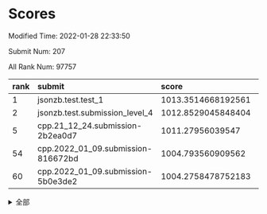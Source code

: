 # Scores

Modified Time: 2022-01-28 22:33:50

Submit Num: 207

All Rank Num: 97757

| rank |               submit               |       score        |       sigma        | pk_num |
| :--- | :--------------------------------- | :----------------- | :----------------- | :----- |
| 1    | jsonzb.test.test_1                 | 1013.3514668192561 | 0.8226363272053457 | 1887   |
| 2    | jsonzb.test.submission_level_4     | 1012.8529045848404 | 0.843717688810667  | 1888   |
| 5    | cpp.21_12_24.submission-2b2ea0d7   | 1011.27956039547   | 0.7636672274561729 | 1887   |
| 54   | cpp.2022_01_09.submission-816672bd | 1004.793560909562  | 0.7164265448173879 | 1892   |
| 60   | cpp.2022_01_09.submission-5b0e3de2 | 1004.2758478752183 | 0.712161176287443  | 1891   |


<details>
<summary>全部</summary>

| rank |                 submit                 |       score        |       sigma        | pk_num |
| :--- | :------------------------------------- | :----------------- | :----------------- | :----- |
| 1    | jsonzb.test.test_1                     | 1013.3514668192561 | 0.8226363272053457 | 1887   |
| 2    | jsonzb.test.submission_level_4         | 1012.8529045848404 | 0.843717688810667  | 1888   |
| 3    | gobigger.level_3.submission_level_3_2  | 1011.795523963946  | 0.7630034787808612 | 1888   |
| 4    | gobigger.level_3.submission_level_3_5  | 1011.321362956126  | 0.7754591028194129 | 1894   |
| 5    | cpp.21_12_24.submission-2b2ea0d7       | 1011.27956039547   | 0.7636672274561729 | 1887   |
| 6    | gobigger.level_3.submission_level_3_32 | 1011.1760640403236 | 0.7584469023071547 | 1893   |
| 7    | gobigger.level_3.submission_level_3_40 | 1011.0651821066746 | 0.7801202939249875 | 1893   |
| 8    | gobigger.level_3.submission_level_3_27 | 1010.7588055046093 | 0.7562962676802935 | 1891   |
| 9    | gobigger.level_3.submission_level_3_31 | 1010.6890921802626 | 0.7704387275964706 | 1890   |
| 10   | gobigger.level_3.submission_level_3_9  | 1010.6322152471613 | 0.7552971381647149 | 1894   |
| 11   | gobigger.level_3.submission_level_3_42 | 1010.5179154997459 | 0.7769992733930229 | 1884   |
| 12   | gobigger.level_3.submission_level_3_49 | 1010.3438211735628 | 0.7724153017990139 | 1889   |
| 13   | gobigger.level_3.submission_level_3_48 | 1010.3356473838022 | 0.7545859854168491 | 1891   |
| 14   | gobigger.level_3.submission_level_3_19 | 1010.2896295828931 | 0.7817064085965574 | 1887   |
| 15   | gobigger.level_3.submission_level_3_17 | 1010.2870788124407 | 0.7675092350716176 | 1891   |
| 16   | gobigger.level_3.submission_level_3_45 | 1010.2824705350455 | 0.7658952894245463 | 1888   |
| 17   | gobigger.level_3.submission_level_3_46 | 1010.2462929549451 | 0.7521986900625236 | 1889   |
| 18   | gobigger.level_3.submission_level_3_15 | 1010.2198968219536 | 0.7596325239385943 | 1890   |
| 19   | gobigger.level_3.submission_level_3_0  | 1010.2170026744409 | 0.757682847621866  | 1890   |
| 20   | gobigger.level_3.submission_level_3_20 | 1010.1583533816788 | 0.7747289604529357 | 1886   |
| 21   | gobigger.level_3.submission_level_3_30 | 1010.0090700247473 | 0.7299907697821845 | 1889   |
| 22   | gobigger.level_3.submission_level_3_25 | 1009.9984664362066 | 0.7663766177158718 | 1888   |
| 23   | gobigger.level_3.submission_level_3_7  | 1009.9960395070622 | 0.7859667853391572 | 1884   |
| 24   | gobigger.level_3.submission_level_3_26 | 1009.9785438757282 | 0.7651474731093988 | 1892   |
| 25   | gobigger.level_3.submission_level_3_14 | 1009.9640853190483 | 0.7742521863440356 | 1887   |
| 26   | gobigger.level_3.submission_level_3_6  | 1009.9640049564998 | 0.7712843049137914 | 1893   |
| 27   | gobigger.level_3.submission_level_3_38 | 1009.9558616641347 | 0.7661253789482901 | 1892   |
| 28   | gobigger.level_3.submission_level_3_47 | 1009.9159054625381 | 0.7544830713262775 | 1888   |
| 29   | gobigger.level_3.submission_level_3_10 | 1009.8672907308729 | 0.7638125000221152 | 1888   |
| 30   | gobigger.level_3.submission_level_3_3  | 1009.8569375643701 | 0.7532622143782727 | 1893   |
| 31   | gobigger.level_3.submission_level_3_8  | 1009.8388022931464 | 0.7474910871552977 | 1888   |
| 32   | gobigger.level_3.submission_level_3_1  | 1009.7714255199585 | 0.7571107201826465 | 1885   |
| 33   | gobigger.level_3.submission_level_3_23 | 1009.7689949967051 | 0.7450002138344316 | 1887   |
| 34   | gobigger.level_3.submission_level_3_36 | 1009.7328254954253 | 0.7570415965270242 | 1890   |
| 35   | gobigger.level_3.submission_level_3_21 | 1009.7069314953205 | 0.7460986104864761 | 1887   |
| 36   | gobigger.level_3.submission_level_3_13 | 1009.6963630346182 | 0.7544366882113561 | 1889   |
| 37   | gobigger.level_3.submission_level_3_35 | 1009.4723447096696 | 0.7602820890142881 | 1884   |
| 38   | gobigger.level_3.submission_level_3_11 | 1009.438559820573  | 0.7674363238278475 | 1889   |
| 39   | gobigger.level_3.submission_level_3_28 | 1009.4076102737706 | 0.7401045769456444 | 1891   |
| 40   | gobigger.level_3.submission_level_3_12 | 1009.306929134245  | 0.7391369725906599 | 1893   |
| 41   | gobigger.level_3.submission_level_3_24 | 1009.2170403139155 | 0.7479831440675739 | 1887   |
| 42   | gobigger.level_3.submission_level_3_34 | 1009.2007069022725 | 0.7484682207205641 | 1891   |
| 43   | gobigger.level_3.submission_level_3_18 | 1009.2000189438754 | 0.754215126096651  | 1893   |
| 44   | gobigger.level_3.submission_level_3_44 | 1009.180667915969  | 0.7655233232106095 | 1889   |
| 45   | gobigger.level_3.submission_level_3_4  | 1009.1642005049811 | 0.7474858567381214 | 1891   |
| 46   | gobigger.level_3.submission_level_3_37 | 1009.0413990578606 | 0.7335744447622081 | 1891   |
| 47   | gobigger.level_3.submission_level_3_16 | 1009.0167026261433 | 0.7715058783426688 | 1886   |
| 48   | gobigger.level_3.submission_level_3_39 | 1008.9400892770907 | 0.7485814442476088 | 1888   |
| 49   | gobigger.level_3.submission_level_3_22 | 1008.6379896746988 | 0.7659393909478269 | 1887   |
| 50   | gobigger.level_3.submission_level_3_41 | 1008.5666375971709 | 0.7453177533414661 | 1897   |
| 51   | gobigger.level_3.submission_level_3_43 | 1008.391769612679  | 0.7304684365535676 | 1890   |
| 52   | gobigger.level_3.submission_level_3_29 | 1008.2427972548841 | 0.7485704310843182 | 1885   |
| 53   | gobigger.level_3.submission_level_3_33 | 1008.087802389589  | 0.7347688368881844 | 1891   |
| 54   | cpp.2022_01_09.submission-816672bd     | 1004.793560909562  | 0.7164265448173879 | 1892   |
| 55   | gobigger.level_1.submission_level_1_36 | 1004.6761421650543 | 0.7194066060189279 | 1889   |
| 56   | gobigger.level_1.submission_level_1_19 | 1004.6487005226084 | 0.7175884869231359 | 1890   |
| 57   | gobigger.level_1.submission_level_1_6  | 1004.3411417567919 | 0.7210533128159455 | 1891   |
| 58   | gobigger.level_1.submission_level_1_16 | 1004.3176432590374 | 0.7211673786239293 | 1889   |
| 59   | gobigger.level_1.submission_level_1_15 | 1004.2859510547952 | 0.7156306656152238 | 1889   |
| 60   | cpp.2022_01_09.submission-5b0e3de2     | 1004.2758478752183 | 0.712161176287443  | 1891   |
| 61   | gobigger.level_1.submission_level_1_46 | 1004.2244335827085 | 0.7116961992630358 | 1887   |
| 62   | gobigger.level_1.submission_level_1_33 | 1004.1611587595803 | 0.721140353557169  | 1889   |
| 63   | gobigger.level_1.submission_level_1_28 | 1004.1572084966251 | 0.7051281241738611 | 1889   |
| 64   | gobigger.level_1.submission_level_1_7  | 1004.1335145953688 | 0.7185120563415611 | 1891   |
| 65   | gobigger.level_1.submission_level_1_29 | 1004.0582871019753 | 0.7112933767079216 | 1888   |
| 66   | gobigger.level_1.submission_level_1_5  | 1004.055666296741  | 0.7278389903402989 | 1891   |
| 67   | gobigger.level_1.submission_level_1_17 | 1004.0457243453867 | 0.7075425819308355 | 1887   |
| 68   | gobigger.level_1.submission_level_1_37 | 1003.9904809560073 | 0.7119483062352617 | 1889   |
| 69   | gobigger.level_1.submission_level_1_0  | 1003.8320836463059 | 0.7129872153828265 | 1889   |
| 70   | gobigger.level_1.submission_level_1_2  | 1003.77515286175   | 0.7381064209803839 | 1892   |
| 71   | gobigger.level_1.submission_level_1_21 | 1003.7440759106481 | 0.7203924438484688 | 1889   |
| 72   | gobigger.level_1.submission_level_1_9  | 1003.7301882954093 | 0.7239092993860505 | 1890   |
| 73   | gobigger.level_1.submission_level_1_32 | 1003.7244969973874 | 0.7162850958606999 | 1884   |
| 74   | gobigger.level_1.submission_level_1_34 | 1003.723684135336  | 0.7139097900733677 | 1889   |
| 75   | gobigger.level_1.submission_level_1_45 | 1003.6492517850526 | 0.7253247147587298 | 1889   |
| 76   | gobigger.level_1.submission_level_1_30 | 1003.638467817708  | 0.7287887453463312 | 1889   |
| 77   | gobigger.level_1.submission_level_1_44 | 1003.5393279372521 | 0.7140766915810911 | 1894   |
| 78   | gobigger.level_1.submission_level_1_13 | 1003.5268322230378 | 0.7183267626307555 | 1887   |
| 79   | gobigger.level_1.submission_level_1_48 | 1003.3977842545402 | 0.716029193970874  | 1891   |
| 80   | gobigger.level_1.submission_level_1_20 | 1003.372789876784  | 0.7173832346170581 | 1886   |
| 81   | gobigger.level_1.submission_level_1_1  | 1003.3062806249814 | 0.7206073865621855 | 1889   |
| 82   | gobigger.level_1.submission_level_1_18 | 1003.2473607177287 | 0.7189232217241022 | 1887   |
| 83   | gobigger.level_1.submission_level_1_22 | 1003.163576668697  | 0.7167701547867276 | 1886   |
| 84   | gobigger.level_1.submission_level_1_26 | 1003.0241102782891 | 0.7273845143615159 | 1888   |
| 85   | gobigger.level_1.submission_level_1_43 | 1003.0129188799086 | 0.7206833890022789 | 1887   |
| 86   | gobigger.level_1.submission_level_1_12 | 1002.9822230872855 | 0.7171111965160514 | 1893   |
| 87   | gobigger.level_1.submission_level_1_27 | 1002.8790255947993 | 0.7042105818702743 | 1888   |
| 88   | gobigger.level_1.submission_level_1_41 | 1002.8722477297683 | 0.7222913616836735 | 1895   |
| 89   | gobigger.level_1.submission_level_1_42 | 1002.8716452181021 | 0.7150515700702921 | 1883   |
| 90   | gobigger.level_1.submission_level_1_11 | 1002.843950973588  | 0.7152016591745725 | 1885   |
| 91   | gobigger.level_1.submission_level_1_14 | 1002.7764773954997 | 0.7088764929104298 | 1888   |
| 92   | gobigger.level_1.submission_level_1_40 | 1002.7357870698344 | 0.7008013388345908 | 1888   |
| 93   | gobigger.level_1.submission_level_1_35 | 1002.6009723203262 | 0.7061484501102092 | 1892   |
| 94   | gobigger.level_1.submission_level_1_38 | 1002.594031398701  | 0.7090729027905323 | 1886   |
| 95   | gobigger.level_1.submission_level_1_25 | 1002.4383830130366 | 0.716132218594156  | 1884   |
| 96   | gobigger.level_1.submission_level_1_31 | 1002.2820882600587 | 0.7297407217658812 | 1892   |
| 97   | gobigger.level_1.submission_level_1_23 | 1002.2632664825163 | 0.7068421914168391 | 1886   |
| 98   | gobigger.level_1.submission_level_1_47 | 1002.2513819740647 | 0.7126948744293194 | 1890   |
| 99   | gobigger.level_1.submission_level_1_8  | 1002.1948659264638 | 0.708600612463229  | 1883   |
| 100  | gobigger.level_1.submission_level_1_39 | 1002.1911119745282 | 0.711084488736359  | 1891   |
| 101  | gobigger.level_1.submission_level_1_10 | 1002.1767882730509 | 0.720148471405826  | 1887   |
| 102  | gobigger.level_1.submission_level_1_3  | 1002.0794476985214 | 0.7242878502341598 | 1884   |
| 103  | gobigger.level_1.submission_level_1_49 | 1002.0276708860806 | 0.7156920537787755 | 1891   |
| 104  | gobigger.level_1.submission_level_1_24 | 1001.6093206712429 | 0.704950137282532  | 1887   |
| 105  | gobigger.level_1.submission_level_1_4  | 1001.2117529860001 | 0.7162228011503435 | 1887   |
| 106  | gobigger.random.submission_random_38   | 997.2136172999003  | 0.7029614275922369 | 1891   |
| 107  | gobigger.random.submission_random_21   | 997.1990437812698  | 0.7066251804217377 | 1894   |
| 108  | gobigger.random.submission_random_34   | 997.1949386281358  | 0.7062563164622518 | 1887   |
| 109  | gobigger.random.submission_random_23   | 996.8912778820143  | 0.7101346475429094 | 1888   |
| 110  | gobigger.random.submission_random_8    | 996.8855043924574  | 0.701287109383014  | 1887   |
| 111  | gobigger.random.submission_random_9    | 996.8766293977968  | 0.7162700936851885 | 1891   |
| 112  | gobigger.random.submission_random_19   | 996.7919479650221  | 0.7129636298186267 | 1883   |
| 113  | gobigger.random.submission_random_41   | 996.72453138036    | 0.7105479912488893 | 1887   |
| 114  | gobigger.random.submission_random_27   | 996.7228571120899  | 0.7147777156624051 | 1890   |
| 115  | gobigger.random.submission_random_7    | 996.6049393362458  | 0.7103548654884254 | 1893   |
| 116  | gobigger.random.submission_random_37   | 996.5883084821946  | 0.7070895206609842 | 1888   |
| 117  | gobigger.random.submission_random_28   | 996.4331219759391  | 0.705054592049332  | 1889   |
| 118  | gobigger.random.submission_random_0    | 996.3244492526011  | 0.7082173908917038 | 1888   |
| 119  | gobigger.random.submission_random_18   | 996.2938745606087  | 0.7135174574682744 | 1888   |
| 120  | gobigger.random.submission_random_16   | 996.2883610136321  | 0.7090421644505247 | 1886   |
| 121  | gobigger.random.submission_random_6    | 996.2634795342253  | 0.7067482389780879 | 1891   |
| 122  | gobigger.random.submission_random_22   | 996.2552151530675  | 0.7158238357196873 | 1887   |
| 123  | gobigger.random.submission_random_45   | 996.2470745510545  | 0.6914777911540899 | 1890   |
| 124  | gobigger.random.submission_random_36   | 996.2130202079502  | 0.7124269261257058 | 1889   |
| 125  | gobigger.random.submission_random_26   | 996.2061645149855  | 0.7004943471964166 | 1883   |
| 126  | gobigger.random.submission_random_3    | 996.1678841366216  | 0.7084877859248632 | 1889   |
| 127  | gobigger.random.submission_random_46   | 996.1501814290222  | 0.7100217605374215 | 1890   |
| 128  | gobigger.random.submission_random_44   | 996.0868839695274  | 0.7039782411881209 | 1896   |
| 129  | gobigger.random.submission_random_17   | 996.0792548356845  | 0.7117639874573394 | 1890   |
| 130  | gobigger.random.submission_random_14   | 996.0736057190908  | 0.7120509103637293 | 1892   |
| 131  | gobigger.random.submission_random_39   | 996.0525924333022  | 0.7075915921722418 | 1886   |
| 132  | gobigger.random.submission_random_10   | 995.9686775788238  | 0.7058972413191287 | 1889   |
| 133  | gobigger.random.submission_random_30   | 995.95044033708    | 0.7048359872931197 | 1890   |
| 134  | gobigger.random.submission_random_11   | 995.9410244740106  | 0.7001666540671491 | 1890   |
| 135  | gobigger.random.submission_random_35   | 995.8702339018571  | 0.7021978746883705 | 1891   |
| 136  | gobigger.random.submission_random_29   | 995.7939216248081  | 0.7163304415744974 | 1889   |
| 137  | gobigger.random.submission_random_15   | 995.7503294361647  | 0.7035104688980636 | 1890   |
| 138  | gobigger.random.submission_random_13   | 995.735027573209   | 0.7187371583358612 | 1892   |
| 139  | gobigger.random.submission_random_24   | 995.7266165292217  | 0.7152389290889621 | 1881   |
| 140  | gobigger.random.submission_random_5    | 995.6567947302767  | 0.712502983556401  | 1886   |
| 141  | gobigger.random.submission_random_43   | 995.643539747751   | 0.698095094367167  | 1893   |
| 142  | gobigger.random.submission_random_47   | 995.5248489619753  | 0.7055772379953874 | 1886   |
| 143  | gobigger.random.submission_random_4    | 995.5101893503063  | 0.7131352238815638 | 1889   |
| 144  | gobigger.random.submission_random_32   | 995.4439401317     | 0.7139663650144334 | 1884   |
| 145  | gobigger.random.submission_random_2    | 995.4268391924923  | 0.7204634118857193 | 1888   |
| 146  | gobigger.random.submission_random_12   | 995.3830371884648  | 0.7085905142764782 | 1892   |
| 147  | gobigger.random.submission_random_20   | 995.3314495059014  | 0.7086420383411306 | 1887   |
| 148  | gobigger.random.submission_random_25   | 995.2794858273649  | 0.7177195188440751 | 1896   |
| 149  | gobigger.random.submission_random_31   | 995.2331273469965  | 0.7011782472682593 | 1891   |
| 150  | gobigger.random.submission_random_42   | 995.1825911547126  | 0.7252539146263317 | 1884   |
| 151  | gobigger.random.submission_random_33   | 995.1139272018919  | 0.7086229557774313 | 1891   |
| 152  | gobigger.random.submission_random_49   | 995.0057657516585  | 0.726994990279418  | 1890   |
| 153  | gobigger.random.submission_random_1    | 994.8841660915946  | 0.7189584074013499 | 1885   |
| 154  | gobigger.random.submission_random_40   | 994.8076308668983  | 0.7199595642166907 | 1888   |
| 155  | gobigger.random.submission_random_48   | 994.3510952186565  | 0.7323193106245958 | 1888   |
| 156  | gobigger.level_2.submission_level_2_32 | 993.9303596514172  | 0.7313455279910424 | 1891   |
| 157  | gobigger.level_2.submission_level_2_46 | 993.8336038999062  | 0.7161778900340782 | 1890   |
| 158  | gobigger.level_2.submission_level_2_23 | 993.3934735920387  | 0.7443639777704701 | 1893   |
| 159  | gobigger.level_2.submission_level_2_0  | 993.3231427032524  | 0.7380573154223755 | 1891   |
| 160  | gobigger.level_2.submission_level_2_6  | 993.1607867223273  | 0.7434736046978931 | 1893   |
| 161  | gobigger.level_2.submission_level_2_25 | 993.1174004198278  | 0.7477696458428287 | 1893   |
| 162  | gobigger.level_2.submission_level_2_3  | 993.0570822104335  | 0.7368254163434763 | 1888   |
| 163  | gobigger.level_2.submission_level_2_12 | 993.0162757056839  | 0.7487437264057617 | 1889   |
| 164  | gobigger.level_2.submission_level_2_17 | 992.806468161073   | 0.735344741712928  | 1887   |
| 165  | gobigger.level_2.submission_level_2_22 | 992.7557775998164  | 0.7513143711018876 | 1890   |
| 166  | gobigger.level_2.submission_level_2_15 | 992.6586966733344  | 0.7528670111805984 | 1892   |
| 167  | gobigger.level_2.submission_level_2_5  | 992.6136990454448  | 0.7436461691821407 | 1889   |
| 168  | gobigger.level_2.submission_level_2_14 | 992.5793155887238  | 0.7618915057053831 | 1891   |
| 169  | gobigger.level_2.submission_level_2_24 | 992.561630539538   | 0.7533847343014869 | 1889   |
| 170  | gobigger.level_2.submission_level_2_1  | 992.5429162613827  | 0.7438884484256095 | 1890   |
| 171  | gobigger.level_2.submission_level_2_39 | 992.4355113288784  | 0.7632668401305323 | 1889   |
| 172  | gobigger.level_2.submission_level_2_9  | 992.3942461399653  | 0.732222371319873  | 1891   |
| 173  | gobigger.level_2.submission_level_2_4  | 992.3508156469302  | 0.758977797940116  | 1886   |
| 174  | gobigger.level_2.submission_level_2_41 | 992.2870641076616  | 0.7496643094191324 | 1892   |
| 175  | gobigger.level_2.submission_level_2_47 | 992.2823541456967  | 0.7473520620680816 | 1891   |
| 176  | gobigger.level_2.submission_level_2_49 | 992.2719211182862  | 0.7463518618723337 | 1888   |
| 177  | gobigger.level_2.submission_level_2_40 | 992.2546159807393  | 0.7415567553329706 | 1891   |
| 178  | gobigger.level_2.submission_level_2_36 | 992.2292585774464  | 0.7398661079761694 | 1888   |
| 179  | gobigger.level_2.submission_level_2_27 | 992.2177040116671  | 0.7354632458854524 | 1884   |
| 180  | gobigger.level_2.submission_level_2_19 | 992.0896832099808  | 0.746197865912474  | 1893   |
| 181  | gobigger.level_2.submission_level_2_29 | 992.0392870146352  | 0.7506780628964143 | 1885   |
| 182  | gobigger.level_2.submission_level_2_48 | 992.0281908250112  | 0.7331182386853764 | 1889   |
| 183  | gobigger.level_2.submission_level_2_42 | 992.0098066775045  | 0.7548223497848018 | 1886   |
| 184  | gobigger.level_2.submission_level_2_30 | 992.0041816845602  | 0.7492963697871265 | 1891   |
| 185  | gobigger.level_2.submission_level_2_37 | 992.0013016254667  | 0.7467649795516532 | 1887   |
| 186  | gobigger.level_2.submission_level_2_31 | 991.9162157820522  | 0.7457918247688428 | 1891   |
| 187  | gobigger.level_2.submission_level_2_26 | 991.8875377586768  | 0.7340238767114834 | 1888   |
| 188  | gobigger.level_2.submission_level_2_44 | 991.8806391847489  | 0.7435053387266132 | 1886   |
| 189  | gobigger.level_2.submission_level_2_38 | 991.7062438951748  | 0.73133011086149   | 1893   |
| 190  | gobigger.level_2.submission_level_2_35 | 991.6103690353563  | 0.7434583126267066 | 1888   |
| 191  | gobigger.level_2.submission_level_2_18 | 991.6096592418492  | 0.756645951124092  | 1887   |
| 192  | gobigger.level_2.submission_level_2_33 | 991.518991790396   | 0.7472569516458816 | 1892   |
| 193  | gobigger.level_2.submission_level_2_8  | 991.5121530100713  | 0.7409552344284341 | 1886   |
| 194  | gobigger.level_2.submission_level_2_13 | 991.429279316263   | 0.7506680332251185 | 1891   |
| 195  | gobigger.level_2.submission_level_2_43 | 991.3430703630258  | 0.744688402920551  | 1892   |
| 196  | gobigger.level_2.submission_level_2_34 | 991.3206691008853  | 0.7379765800035466 | 1894   |
| 197  | gobigger.level_2.submission_level_2_7  | 990.9871957612077  | 0.7600398468268668 | 1886   |
| 198  | gobigger.level_2.submission_level_2_2  | 990.9807285519252  | 0.7373349371626193 | 1890   |
| 199  | gobigger.level_2.submission_level_2_20 | 990.9775099430876  | 0.7602455681662529 | 1885   |
| 200  | gobigger.level_2.submission_level_2_10 | 990.9373157101408  | 0.7690820158979026 | 1885   |
| 201  | gobigger.level_2.submission_level_2_16 | 990.9132567722127  | 0.7522278466555675 | 1886   |
| 202  | gobigger.level_2.submission_level_2_11 | 990.9014306624885  | 0.782445598345674  | 1887   |
| 203  | gobigger.level_2.submission_level_2_45 | 990.7642425606955  | 0.7700988566197332 | 1893   |
| 204  | gobigger.level_2.submission_level_2_28 | 990.667012523119   | 0.7611631789324308 | 1888   |
| 205  | gobigger.level_2.submission_level_2_21 | 989.7438278548074  | 0.761603942184154  | 1893   |
| 206  | gobigger.none.submission_none_1        | 976.8506275220536  | 1.2701139245146886 | 1890   |
| 207  | gobigger.none.submission_none_0        | 975.9946839842718  | 1.4002783814027728 | 1889   |

</details>